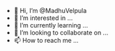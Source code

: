 - 👋 Hi, I’m @MadhuVelpula
- 👀 I’m interested in ...
- 🌱 I’m currently learning ...
- 💞️ I’m looking to collaborate on ...
- 📫 How to reach me ...

<!---
MadhuVelpula/MadhuVelpula is a ✨ special ✨ repository because its `README.md` (this file) appears on your GitHub profile.
You can click the Preview link to take a look at your changes.
--->
